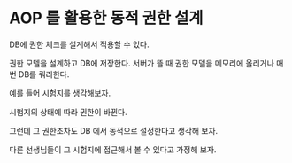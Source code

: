 # AOP 를 활용한 동적 권한 설계

DB에 권한 체크를 설계해서 적용할 수 있다.

권한 모델을 설계하고 DB에 저장한다. 서버가 뜰 때 권한 모델을 메모리에 올리거나 매번 DB를 쿼리한다.

예를 들어 시험지를 생각해보자.

시험지의 상태에 따라 권한이 바뀐다.

그런데 그 권한조차도 DB 에서 동적으로 설정한다고 생각해 보자.

다른 선생님들이 그 시험지에 접근해서 볼 수 있다고 가정해 보자.
